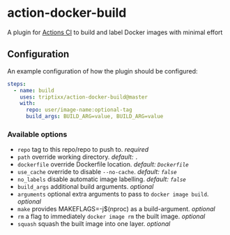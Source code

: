 # action-docker-build
A plugin for [Actions CI](https://github.com/features/actions) to build and label Docker images with minimal effort

## Configuration

An example configuration of how the plugin should be configured:
```yaml
steps:
  - name: build
    uses: triptixx/action-docker-build@master
    with:
      repo: user/image-name:optional-tag
      build_args: BUILD_ARG=value, BUILD_ARG=value
```

### Available options
- `repo`          tag to this repo/repo to push to. _required_
- `path`          override working directory. _default: `.`_
- `dockerfile`    override Dockerfile location. _default: `Dockerfile`_
- `use_cache`     override to disable `--no-cache`. _default: `false`_
- `no_labels`     disable automatic image labelling. _default: `false`_
- `build_args`    additional build arguments. _optional_
- `arguments`     optional extra arguments to pass to `docker image build`. _optional_
- `make`          provides MAKEFLAGS=-j$(nproc) as a build-argument. _optional_
- `rm`            a flag to immediately `docker image rm` the built image. _optional_
- `squash`        squash the built image into one layer. _optional_
